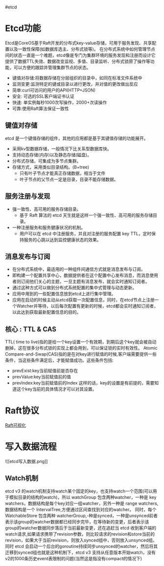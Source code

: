 #etcd
# Etcd功能
Etcd是CoreOS基于Raft开发的分布式key-value存储，可用于服务发现、共享配置以及一致性保障(如数据库选主、分布式锁等)。
在分布式系统中如何管理节点间的状态一直是一个难题，etcd像是专门为集群环境的服务发现和注册而设计它提供了数据TTL失效、数据改变监视、多值、目录监听、分布式锁原了操作等功能，可以方便的跟踪并管理集群节点的状态。
- 键值对存储:将数据存储在分层组织的目录中，如同在标准文件系统中
- 监测变更:监测特定的键或目录以进行更改，并对值的更改做出反应
- 简单:curl可访问的用户的API(HTTP+JSON)
- 安全: 可选的SSL客户端证书认证
- 快速: 单实例每秒1000次写操作，2000+次读操作
- 可靠:使用Raft算法保证一致性
## 键值对存储
etcd 是一个键值存储的组件，其他的应用都是基于其键值存储的功能展开。
- 采用kv型数据存储，一般情况下比关系型数据库快。
- 支持动态存储(内存)以及静态存储(磁盘)。
- 分布式存储，可集成为多节点集群。
- 存储方式，采用类似目录结构。(B+tree)
	- 只有叶子节点才能真正存储数据，相当于文件
	- 叶子节点的父节点一定是目录，目录不能存储数据。
## 服务注册与发现
- 强一致性、高可用的服务存储目录。
	- 基于 Raft 算法的 etcd 天生就是这样一个强一致性、高可用的服务存储目录。
- 一种注册服务和服务健康状况的机制。
	- 用户可以在 etcd 中注册服务，并且对注册的服务配置 key TTL，定时保持服务的心跳以达到监控健康状态的效果。
## 消息发布与订阅
- 在分布式系统中，最适用的一种组件间通信方式就是消息发布与订阅。
- 即构建一个配置共享中心，数据提供者在这个配置中心发布消息，而消息使用者则订阅他们关心的主题，一旦主题有消息发布，就会实时通知订阅者。
- 通过这种方式可以做到分布式系统配置的集中式管理与动态更新。
- 应用中用到的一些配置信息放到etcd上进行集中管理。
- 应用在启动的时候主动从etcd获取一次配置信息，同时，在etcd节点上注册一个Watcher并等待，以后每次配置有更新的时候，etcd都会实时通知订阅者，以此达到获取最新配置信息的目的。
## 核心 : TTL & CAS
TTL( time to live)指的是给一个key设置一个有效期，到期后这个key就会被自动删掉，这在很多分布式锁的实现上都会用到，可以保证锁的实时有效性。
Atomic Compare-and-Swap(CAS)指的是在对key进行赋值的时候,客户端需要提供一些条件，当这些条件满足后，才能赋值成功。这些条件包括:
- prevExist:key当前赋值前是否存在
- prevValue:key当前赋值前的值
- prevIndex:key当前赋值前的Index
这样的话，key的设置是有前提的，需要知道这个key当前的具体情况才可以对其设置。
# Raft协议
[Raft可视化](https://thesecretlivesofdata.com/raft/)
# 写入数据流程
![[etcd写入数据.png]]
## Watch机制
etcd v3 的watch机制支持watch某个固定的key，也支持watch一个范围(可以用于模拟目录的结构的watch)，所以 watchGroup 包含两种watcher，一种是 key watchers，数据结构是每个key对应一组watcher，另外一种是 range watchers,数据结构是一个 IntervalTree,方便通过区间查找到对应的watcher。
同时，每个 WatchableStore 包含两种 watcherGroup,-种是synced，一种是unsynced前者表示该group的watcher数据都已经同步完毕，在等待新的变更，后者表示该group的watcher数据同步落后于当前最新变更，还在追赶当 etcd 收到客户端的watch请求,如果请求携带了revision参数，则比较请求的revision和store当前的revision，如果大于当前revision，则放入synced组中，否则放入unsynced组。同时 etcd 会启动一个后台的goroutine持续同步unsynced的watcher，然后将其迁移到synced组也就是这种机制下，etcd v3 支持从任意版本开始watch，没有v2的1000条历史event表限制的问题(当然这是指没有compact的情况下)